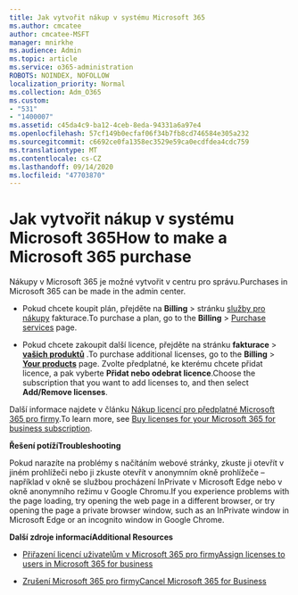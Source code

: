 ```yaml
---
title: Jak vytvořit nákup v systému Microsoft 365
ms.author: cmcatee
author: cmcatee-MSFT
manager: mnirkhe
ms.audience: Admin
ms.topic: article
ms.service: o365-administration
ROBOTS: NOINDEX, NOFOLLOW
localization_priority: Normal
ms.collection: Adm_O365
ms.custom:
- "531"
- "1400007"
ms.assetid: c45da4c9-ba12-4ceb-8eda-94331a6a97e4
ms.openlocfilehash: 57cf149b0ecfaf06f34b7fb8cd746584e305a232
ms.sourcegitcommit: c6692ce0fa1358ec3529e59ca0ecdfdea4cdc759
ms.translationtype: MT
ms.contentlocale: cs-CZ
ms.lasthandoff: 09/14/2020
ms.locfileid: "47703870"
---
```

# <a name="how-to-make-a-microsoft-365-purchase"></a><span data-ttu-id="37e0b-102">Jak vytvořit nákup v systému Microsoft 365</span><span class="sxs-lookup"><span data-stu-id="37e0b-102">How to make a Microsoft 365 purchase</span></span>

<span data-ttu-id="37e0b-103">Nákupy v Microsoft 365 je možné vytvořit v centru pro správu.</span><span class="sxs-lookup"><span data-stu-id="37e0b-103">Purchases in Microsoft 365 can be made in the admin center.</span></span>
  
- <span data-ttu-id="37e0b-104">Pokud chcete koupit plán, přejděte na **Billing** \> stránku [služby pro nákupy](https://go.microsoft.com/fwlink/p/?linkid=868433) fakturace.</span><span class="sxs-lookup"><span data-stu-id="37e0b-104">To purchase a plan, go to the **Billing** \> [Purchase services](https://go.microsoft.com/fwlink/p/?linkid=868433) page.</span></span>

- <span data-ttu-id="37e0b-105">Pokud chcete zakoupit další licence, přejděte na stránku **fakturace** \> **[vašich produktů](https://go.microsoft.com/fwlink/p/?linkid=842054)** .</span><span class="sxs-lookup"><span data-stu-id="37e0b-105">To purchase additional licenses, go to the **Billing** \> **[Your products](https://go.microsoft.com/fwlink/p/?linkid=842054)** page.</span></span> <span data-ttu-id="37e0b-106">Zvolte předplatné, ke kterému chcete přidat licence, a pak vyberte **Přidat nebo odebrat licence**.</span><span class="sxs-lookup"><span data-stu-id="37e0b-106">Choose the subscription that you want to add licenses to, and then select **Add/Remove licenses**.</span></span>
  
<span data-ttu-id="37e0b-107">Další informace najdete v článku [Nákup licencí pro předplatné Microsoft 365 pro firmy](https://docs.microsoft.com/microsoft-365/commerce/licenses/buy-licenses).</span><span class="sxs-lookup"><span data-stu-id="37e0b-107">To learn more, see [Buy licenses for your Microsoft 365 for business subscription](https://docs.microsoft.com/microsoft-365/commerce/licenses/buy-licenses).</span></span>

<span data-ttu-id="37e0b-108">**Řešení potíží**</span><span class="sxs-lookup"><span data-stu-id="37e0b-108">**Troubleshooting**</span></span>

<span data-ttu-id="37e0b-109">Pokud narazíte na problémy s načítáním webové stránky, zkuste ji otevřít v jiném prohlížeči nebo ji zkuste otevřít v anonymním okně prohlížeče – například v okně se službou procházení InPrivate v Microsoft Edge nebo v okně anonymního režimu v Google Chromu.</span><span class="sxs-lookup"><span data-stu-id="37e0b-109">If you experience problems with the page loading, try opening the web page in a different browser, or try opening the page a private browser window, such as an InPrivate window in Microsoft Edge or an incognito window in Google Chrome.</span></span>

<span data-ttu-id="37e0b-110">**Další zdroje informací**</span><span class="sxs-lookup"><span data-stu-id="37e0b-110">**Additional Resources**</span></span>
  
- [<span data-ttu-id="37e0b-111">Přiřazení licencí uživatelům v Microsoft 365 pro firmy</span><span class="sxs-lookup"><span data-stu-id="37e0b-111">Assign licenses to users in Microsoft 365 for business</span></span>](https://docs.microsoft.com/microsoft-365/admin/add-users/add-users)

- [<span data-ttu-id="37e0b-112">Zrušení Microsoft 365 pro firmy</span><span class="sxs-lookup"><span data-stu-id="37e0b-112">Cancel Microsoft 365 for Business</span></span>](https://docs.microsoft.com/microsoft-365/commerce/subscriptions/cancel-your-subscription)
